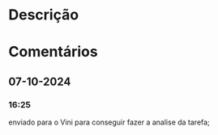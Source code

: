 # Descrição

# Comentários
## 07-10-2024
### 16:25
enviado para o Vini para conseguir fazer a analise da tarefa; 